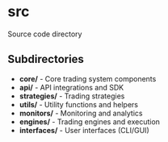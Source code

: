 # src

Source code directory

## Subdirectories

- **core/** - Core trading system components
- **api/** - API integrations and SDK
- **strategies/** - Trading strategies
- **utils/** - Utility functions and helpers
- **monitors/** - Monitoring and analytics
- **engines/** - Trading engines and execution
- **interfaces/** - User interfaces (CLI/GUI)
